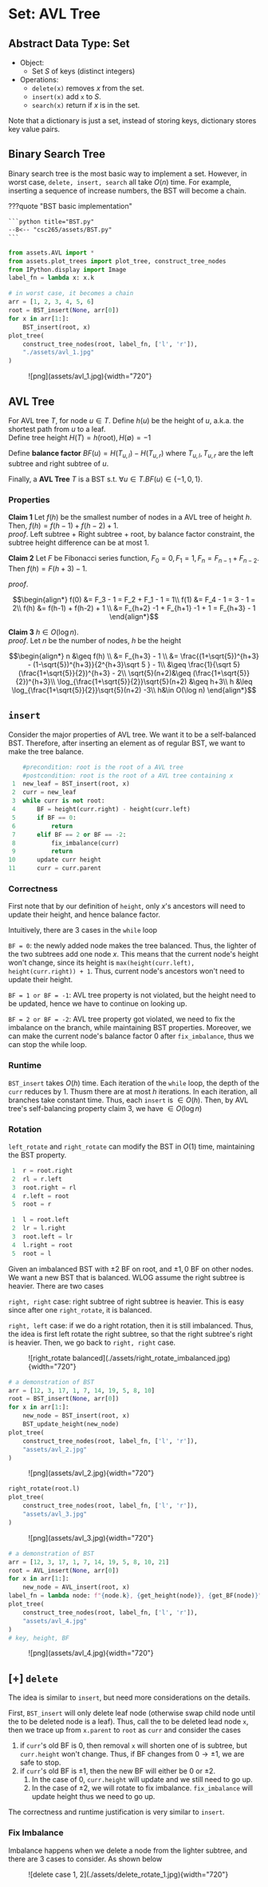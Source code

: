 # Set: AVL Tree

## Abstract Data Type: Set
- Object: 
    - Set $S$ of keys (distinct integers)
- Operations:
    - `delete(x)` removes $x$ from the set.
    - `insert(x)` add `x` to $S$.
    - `search(x)` return if $x$ is in the set.

Note that a dictionary is just a set, instead of storing keys, dictionary stores key value pairs. 

## Binary Search Tree
Binary search tree is the most basic way to implement a set. However, in worst case, `delete, insert, search` all take $O(n)$ time. For example, inserting a sequence of increase numbers, the BST will become a chain. 

???quote "BST basic implementation"
    
    ```python title="BST.py"
    --8<-- "csc265/assets/BST.py"
    ```

```python
from assets.AVL import *
from assets.plot_trees import plot_tree, construct_tree_nodes
from IPython.display import Image
label_fn = lambda x: x.k
```


```python
# in worst case, it becomes a chain
arr = [1, 2, 3, 4, 5, 6]
root = BST_insert(None, arr[0])
for x in arr[1:]:
    BST_insert(root, x)
plot_tree(
    construct_tree_nodes(root, label_fn, ['l', 'r']),
    "./assets/avl_1.jpg"
)
```

<figure markdown>
  ![png](assets/avl_1.jpg){width="720"}
</figure>



## AVL Tree
For AVL tree $T$, for node $u\in T$. Define $h(u)$ be the height of $u$, a.k.a. the shortest path from $u$ to a leaf.   
Define tree height $H(T) = h(\text{root}), H(\emptyset) = -1$  

Define __balance factor__ $BF(u) = H(T_{u,l}) - H(T_{u,r})$ where $T_{u,l}, T_{u,r}$ are the left subtree and right subtree of $u$. 

Finally, a __AVL Tree__ $T$ is a BST s.t. $\forall u\in T. BF(u) \in \{-1, 0, 1\}$.

### Properties

__Claim 1__ Let $f(h)$ be the smallest number of nodes in a AVL tree of height $h$. Then, $f(h) = f(h-1) + f(h-2) + 1$.  
_proof_. Left subtree + Right subtree + root, by balance factor constraint, the subtree height difference can be at most 1. 

__Claim 2__ Let $F$ be Fibonacci series function, $F_0 = 0, F_1 = 1, F_n = F_{n-1} + F_{n-2}$. Then $f(h) = F(h+3) - 1$. 

_proof_. 

$$\begin{align*}
f(0) &= F_3 - 1 = F_2 + F_1 - 1 = 1\\
f(1) &= F_4 - 1 = 3 - 1 = 2\\
f(h) &= f(h-1) + f(h-2) + 1 \\
&= F_{h+2} -1 + F_{h+1} -1 + 1 = F_{h+3} - 1
\end{align*}$$

__Claim 3__ $h \in O(\log n)$.  
_proof_. Let $n$ be the number of nodes, $h$ be the height

$$\begin{align*}
n &\geq f(h) \\
&= F_{h+3} - 1 \\
&= \frac{(1+\sqrt{5})^{h+3} - (1-\sqrt{5})^{h+3}}{2^{h+3}\sqrt 5 } - 1\\
&\geq \frac{1}{\sqrt 5}(\frac{1+\sqrt{5}}{2})^{h+3} - 2\\
\sqrt{5}(n+2)&\geq (\frac{1+\sqrt{5}}{2})^{h+3}\\
\log_{\frac{1+\sqrt{5}}{2}}\sqrt{5}(n+2) &\geq h+3\\
h &\leq \log_{\frac{1+\sqrt{5}}{2}}\sqrt{5}(n+2) -3\\
h&\in O(\log n)
\end{align*}$$

## `insert`

Consider the major properties of AVL tree. We want it to be a self-balanced BST. Therefore, after inserting an element as of regular BST, we want to make the tree balance.  

```py title="AVL_insert(root, x)"
    #precondition: root is the root of a AVL tree
    #postcondition: root is the root of a AVL tree containing x
 1  new_leaf = BST_insert(root, x)
 2  curr = new_leaf
 3  while curr is not root:
 4      BF = height(curr.right) - height(curr.left)
 5      if BF == 0:
 6          return
 7      elif BF == 2 or BF == -2:
 8          fix_imbalance(curr)
 9          return
10      update curr height
11      curr = curr.parent 
```

### Correctness

First note that by our definition of `height`, only $x$'s ancestors will need to update their height, and hence balance factor. 

Intuitively, there are 3 cases in the `while` loop

`BF = 0`: the newly added node makes the tree balanced. Thus, the lighter of the two subtrees add one node $x$. This means that the current node's height won't change, since its height is `max(height(curr.left), height(curr.right)) + 1`. Thus, current node's ancestors won't need to update their height. 

`BF = 1 or BF = -1`: AVL tree property is not violated, but the height need to be updated, hence we have to continue on looking up. 

`BF = 2 or BF = -2`: AVL tree property got violated, we need to fix the imbalance on the branch, while maintaining BST properties. Moreover, we can make the current node's balance factor 0 after `fix_imbalance`, thus we can stop the while loop. 

### Runtime 
`BST_insert` takes $O(h)$ time. Each iteration of the `while` loop, the depth of the `curr` reduces by 1. Thusm there are at most $h$ iterations. In each iteration, all branches take constant time. Thus, each `insert` is $\in O(h)$. Then, by AVL tree's self-balancing property claim 3, we have $\in O(\log n)$

### Rotation
`left_rotate` and `right_rotate` can modify the BST in $O(1)$ time, maintaining the BST property.

```py title="right_rotate(root)"
 1  r = root.right
 2  rl = r.left
 3  root.right = rl
 4  r.left = root
 5  root = r
```

```py title="left_rotate(root)"
 1  l = root.left
 2  lr = l.right
 3  root.left = lr
 4  l.right = root
 5  root = l
```

Given an imbalanced BST with $\pm 2$ BF on root, and $\pm 1, 0$ BF on other nodes. We want a new BST that is balanced. WLOG assume the right subtree is heavier. There are two cases

`right, right` case: right subtree of right subtree is heavier. This is easy since after one `right_rotate`, it is balanced. 

`right, left` case: if we do a right rotation, then it is still imbalanced. Thus, the idea is first left rotate the right subtree, so that the right subtree's right is heavier. Then, we go back to `right, right` case. 

<figure markdown>
  ![right_rotate balanced](./assets/right_rotate_imbalanced.jpg){width="720"}
</figure>


```python
# a demonstration of BST
arr = [12, 3, 17, 1, 7, 14, 19, 5, 8, 10]
root = BST_insert(None, arr[0])
for x in arr[1:]:
    new_node = BST_insert(root, x)
    BST_update_height(new_node)
plot_tree(
    construct_tree_nodes(root, label_fn, ['l', 'r']),
    "assets/avl_2.jpg"
)
```

<figure markdown>
  ![png](assets/avl_2.jpg){width="720"}
</figure>


```python
right_rotate(root.l)
plot_tree(
    construct_tree_nodes(root, label_fn, ['l', 'r']),
    "assets/avl_3.jpg"
)
```

<figure markdown>
  ![png](assets/avl_3.jpg){width="720"}
</figure>

```python
# a demonstration of BST
arr = [12, 3, 17, 1, 7, 14, 19, 5, 8, 10, 21]
root = AVL_insert(None, arr[0])
for x in arr[1:]:
    new_node = AVL_insert(root, x)
label_fn = lambda node: f"{node.k}, {get_height(node)}, {get_BF(node)}"
plot_tree(
    construct_tree_nodes(root, label_fn, ['l', 'r']),
    "assets/avl_4.jpg"
)
# key, height, BF
```

<figure markdown>
  ![png](assets/avl_4.jpg){width="720"}
</figure>


## [+] `delete`

The idea is similar to `insert`, but need more considerations on the details. 

First, `BST_insert` will only delete leaf node (otherwise swap child node until the to be deleted node is a leaf). Thus, call the to be deleted lead node `x`, then we trace up from `x.parent` to `root` as `curr` and consider the cases

1. if `curr`'s old BF is $0$, then removal `x` will shorten one of is subtree, but `curr.height` won't change. Thus, if BF changes from $0\rightarrow \pm 1$, we are safe to stop. 
2. if `curr`'s old BF is $\pm 1$, then the new BF will either be $0$ or $\pm 2$. 
   1. In the case of $0$, `curr.height` will update and we still need to go up.
   2. In the case of $\pm 2$, we will rotate to fix imbalance. `fix_imbalance` will update height thus we need to go up.

The correctness and runtime justification is very similar to `insert`. 

### Fix Imbalance
Imbalance happens when we delete a node from the lighter subtree, and there are 3 cases to consider. As shown below

<figure markdown>
  ![delete case 1, 2](./assets/delete_rotate_1.jpg){width="720"}
</figure>

